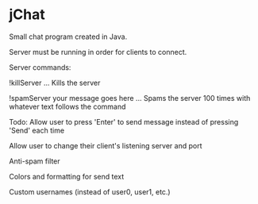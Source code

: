 jChat
=====
Small chat program created in Java.

Server must be running in order for clients to connect.

Server commands:

!killServer ... Kills the server

!spamServer your message goes here ... Spams the server 100 times with whatever text follows the command


Todo:
Allow user to press 'Enter' to send message instead of pressing 'Send' each time

Allow user to change their client's listening server and port

Anti-spam filter

Colors and formatting for send text

Custom usernames (instead of user0, user1, etc.)
